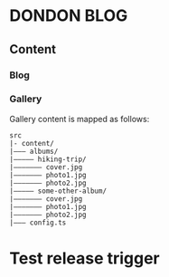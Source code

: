 # DONDON BLOG

## Content

### Blog

### Gallery

Gallery content is mapped as follows:

```
src
|- content/
|——— albums/
|————— hiking-trip/
|——————— cover.jpg
|——————— photo1.jpg
|——————— photo2.jpg
|————— some-other-album/
|——————— cover.jpg
|——————— photo1.jpg
|——————— photo2.jpg
|——— config.ts
```
# Test release trigger
